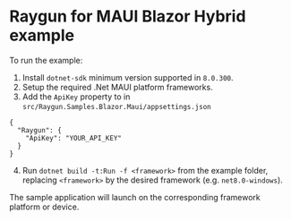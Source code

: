 # Raygun for MAUI Blazor Hybrid example

To run the example:

1. Install `dotnet-sdk` minimum version supported in `8.0.300`.
2. Setup the required .Net MAUI platform frameworks.
3. Add the `ApiKey` property to in `src/Raygun.Samples.Blazor.Maui/appsettings.json`

```
{
  "Raygun": {
    "ApiKey": "YOUR_API_KEY"
  }
}
```

4. Run `dotnet build -t:Run -f <framework>` from the example folder, replacing `<framework>` by the desired framework (e.g. `net8.0-windows`).

The sample application will launch on the corresponding framework platform or device.
